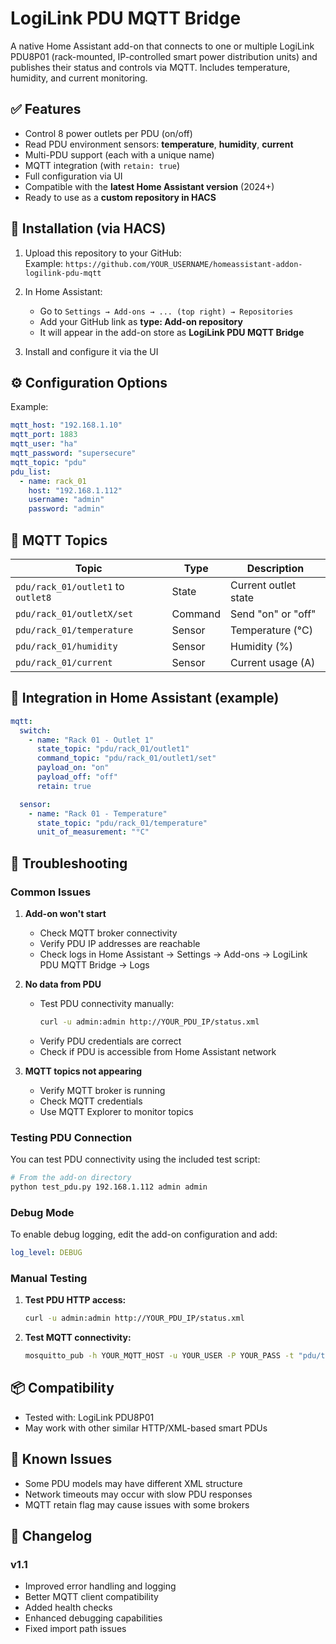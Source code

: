 # LogiLink PDU MQTT Bridge

A native Home Assistant add-on that connects to one or multiple LogiLink PDU8P01 (rack-mounted, IP-controlled smart power distribution units) and publishes their status and controls via MQTT. Includes temperature, humidity, and current monitoring.

## ✅ Features

- Control 8 power outlets per PDU (on/off)
- Read PDU environment sensors: **temperature**, **humidity**, **current**
- Multi-PDU support (each with a unique name)
- MQTT integration (with `retain: true`)
- Full configuration via UI
- Compatible with the **latest Home Assistant version** (2024+)
- Ready to use as a **custom repository in HACS**

## 🚀 Installation (via HACS)

1. Upload this repository to your GitHub:  
   Example: `https://github.com/YOUR_USERNAME/homeassistant-addon-logilink-pdu-mqtt`

2. In Home Assistant:
   - Go to `Settings → Add-ons → ... (top right) → Repositories`
   - Add your GitHub link as **type: Add-on repository**
   - It will appear in the add-on store as **LogiLink PDU MQTT Bridge**

3. Install and configure it via the UI

## ⚙️ Configuration Options

Example:

```yaml
mqtt_host: "192.168.1.10"
mqtt_port: 1883
mqtt_user: "ha"
mqtt_password: "supersecure"
mqtt_topic: "pdu"
pdu_list:
  - name: rack_01
    host: "192.168.1.112"
    username: "admin"
    password: "admin"
```

## 📡 MQTT Topics

| Topic                                | Type        | Description               |
|--------------------------------------|-------------|---------------------------|
| `pdu/rack_01/outlet1` to `outlet8`   | State       | Current outlet state      |
| `pdu/rack_01/outletX/set`            | Command     | Send "on" or "off"        |
| `pdu/rack_01/temperature`            | Sensor      | Temperature (°C)          |
| `pdu/rack_01/humidity`               | Sensor      | Humidity (%)              |
| `pdu/rack_01/current`                | Sensor      | Current usage (A)         |

## 🧩 Integration in Home Assistant (example)

```yaml
mqtt:
  switch:
    - name: "Rack 01 - Outlet 1"
      state_topic: "pdu/rack_01/outlet1"
      command_topic: "pdu/rack_01/outlet1/set"
      payload_on: "on"
      payload_off: "off"
      retain: true

  sensor:
    - name: "Rack 01 - Temperature"
      state_topic: "pdu/rack_01/temperature"
      unit_of_measurement: "°C"
```

## 🔧 Troubleshooting

### Common Issues

1. **Add-on won't start**
   - Check MQTT broker connectivity
   - Verify PDU IP addresses are reachable
   - Check logs in Home Assistant → Settings → Add-ons → LogiLink PDU MQTT Bridge → Logs

2. **No data from PDU**
   - Test PDU connectivity manually:
     ```bash
     curl -u admin:admin http://YOUR_PDU_IP/status.xml
     ```
   - Verify PDU credentials are correct
   - Check if PDU is accessible from Home Assistant network

3. **MQTT topics not appearing**
   - Verify MQTT broker is running
   - Check MQTT credentials
   - Use MQTT Explorer to monitor topics

### Testing PDU Connection

You can test PDU connectivity using the included test script:

```bash
# From the add-on directory
python test_pdu.py 192.168.1.112 admin admin
```

### Debug Mode

To enable debug logging, edit the add-on configuration and add:

```yaml
log_level: DEBUG
```

### Manual Testing

1. **Test PDU HTTP access:**
   ```bash
   curl -u admin:admin http://YOUR_PDU_IP/status.xml
   ```

2. **Test MQTT connectivity:**
   ```bash
   mosquitto_pub -h YOUR_MQTT_HOST -u YOUR_USER -P YOUR_PASS -t "pdu/test" -m "test"
   ```

## 📦 Compatibility

- Tested with: LogiLink PDU8P01
- May work with other similar HTTP/XML-based smart PDUs

## 🐛 Known Issues

- Some PDU models may have different XML structure
- Network timeouts may occur with slow PDU responses
- MQTT retain flag may cause issues with some brokers

## 📝 Changelog

### v1.1
- Improved error handling and logging
- Better MQTT client compatibility
- Added health checks
- Enhanced debugging capabilities
- Fixed import path issues